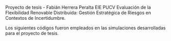 Proyecto de tesis - Fabián Herrera Peralta EIE PUCV
Evaluación de la Flexibilidad Renovable Distribuida: Gestión Estratégica de Riesgos en Contextos de Incertidumbre.

Los siguientes códigos fueron empleados en las simulaciones desarrolladas para el proyecto de tesis. 

